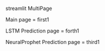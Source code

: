 streamlit MultiPage

Main page = first1

LSTM Prediction page = forth1

NeuralProphet Prediction page = third1
